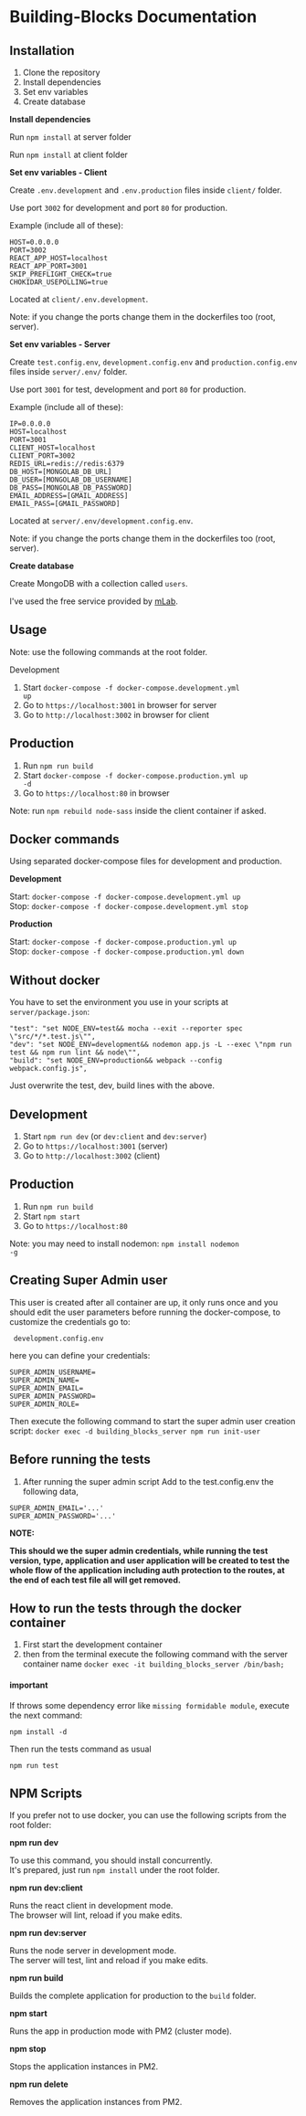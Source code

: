 # Building-Blocks Documentation


## Installation

1. Clone the repository
2. Install dependencies
3. Set env variables
4. Create database

**Install dependencies**

Run <code>npm install</code> at server folder

Run <code>npm install</code> at client folder

**Set env variables - Client**

Create <code>.env.development</code> and <code>.env.production</code> files inside <code>client/</code> folder.

Use port `3002` for development and port `80` for production.

Example (include all of these):

    HOST=0.0.0.0
    PORT=3002
    REACT_APP_HOST=localhost
    REACT_APP_PORT=3001
    SKIP_PREFLIGHT_CHECK=true
    CHOKIDAR_USEPOLLING=true

Located at `client/.env.development`.

Note: if you change the ports change them in the dockerfiles too (root, server).

**Set env variables - Server**

Create <code>test.config.env</code>, <code>development.config.env</code> and <code>production.config.env</code> files inside <code>server/.env/</code> folder.

Use port `3001` for test, development and port `80` for production.

Example (include all of these):

    IP=0.0.0.0
    HOST=localhost
    PORT=3001
    CLIENT_HOST=localhost
    CLIENT_PORT=3002
    REDIS_URL=redis://redis:6379
    DB_HOST=[MONGOLAB_DB_URL]
    DB_USER=[MONGOLAB_DB_USERNAME]
    DB_PASS=[MONGOLAB_DB_PASSWORD]
    EMAIL_ADDRESS=[GMAIL_ADDRESS]
    EMAIL_PASS=[GMAIL_PASSWORD]

Located at `server/.env/development.config.env`.

Note: if you change the ports change them in the dockerfiles too (root, server).

**Create database**

Create MongoDB with a collection called `users`.

I've used the free service provided by [mLab](https://mlab.com/).

## Usage

Note: use the following commands at the root folder.

Development

1. Start <code>docker-compose -f docker-compose.development.yml up</code>
2. Go to <code>https://localhost:3001</code> in browser for server
3. Go to <code>http://localhost:3002</code> in browser for client

## Production

1. Run <code>npm run build</code>
1. Start <code>docker-compose -f docker-compose.production.yml up -d</code>
2. Go to <code>https://localhost:80</code> in browser

Note: run `npm rebuild node-sass` inside the client container if asked.

## Docker commands

Using separated docker-compose files for development and production.

**Development**

Start: `docker-compose -f docker-compose.development.yml up`<br>
Stop: `docker-compose -f docker-compose.development.yml stop`

**Production**

Start: `docker-compose -f docker-compose.production.yml up`<br>
Stop: `docker-compose -f docker-compose.production.yml down`

## Without docker

You have to set the environment you use in your scripts at `server/package.json`:

    "test": "set NODE_ENV=test&& mocha --exit --reporter spec \"src/*/*.test.js\"",
    "dev": "set NODE_ENV=development&& nodemon app.js -L --exec \"npm run test && npm run lint && node\"",
    "build": "set NODE_ENV=production&& webpack --config webpack.config.js",

Just overwrite the test, dev, build lines with the above.

## Development

1. Start <code>npm run dev</code> (or `dev:client` and `dev:server`)
2. Go to <code>https://localhost:3001</code> (server)
3. Go to <code>http://localhost:3002</code> (client)

## Production

1. Run <code>npm run build</code>
1. Start <code>npm start</code>
2. Go to <code>https://localhost:80</code>

Note: you may need to install nodemon: <code>npm install nodemon -g</code>

## Creating Super Admin user
This user is created after all container are up, it only runs once and you should edit the user parameters before running the docker-compose, to customize the credentials go to:

``` development.config.env```

here you can define your credentials:

```
SUPER_ADMIN_USERNAME=
SUPER_ADMIN_NAME=
SUPER_ADMIN_EMAIL=
SUPER_ADMIN_PASSWORD=
SUPER_ADMIN_ROLE=

```
Then execute the following command to start the super admin user creation script:
```docker exec -d building_blocks_server npm run init-user```



## Before running the tests
1. After running the super admin script Add to the test.config.env the following data, 

```
SUPER_ADMIN_EMAIL='...'
SUPER_ADMIN_PASSWORD='...'

```
**NOTE:**

**This should we the super admin credentials, while running the test version, type, application and user application will be created to test the whole flow of the application including auth protection to the routes, at the end of each test file all will get removed.**

## How to run the tests through the docker container

1. First start the development container
2. then from the terminal execute the following command with the server container name
```docker exec -it building_blocks_server /bin/bash;```

#### important
If throws some dependency error like ```missing formidable module```, execute the next command:

```
npm install -d
```
Then run the tests command as usual
```
npm run test
```




## NPM Scripts

If you prefer not to use docker, you can use the following scripts from the root folder:

**npm run dev**

To use this command, you should install concurrently.<br>
It's prepared, just run `npm install` under the root folder.

**npm run dev:client**

Runs the react client in development mode.<br>
The browser will lint, reload if you make edits.

**npm run dev:server**

Runs the node server in development mode.<br>
The server will test, lint and reload if you make edits.

**npm run build**

Builds the complete application for production to the `build` folder.<br>

**npm start**

Runs the app in production mode with PM2 (cluster mode).

**npm stop**

Stops the application instances in PM2.

**npm run delete**

Removes the application instances from PM2.
